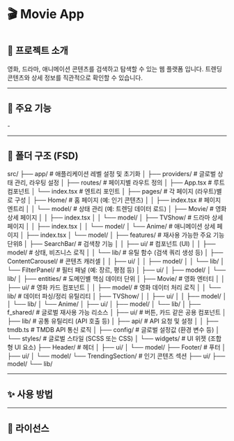 <h1>🎬 Movie App<h1>

<h2>📌 프로젝트 소개</h2>
영화, 드라마, 애니메이션 콘텐츠를 검색하고 탐색할 수 있는 웹 플랫폼 입니다.
트렌딩 콘텐츠와 상세 정보를 직관적으로 확인할 수 있습니다.

<hr />
<h2>🚀 주요 기능</h2>
-

<hr />
<h2>📂 폴더 구조 (FSD)</h2>

src/
├── app/ # 애플리케이션 레벨 설정 및 초기화
│ ├── providers/ # 글로벌 상태 관리, 라우팅 설정
│ ├── routes/ # 페이지별 라우트 정의
│ ├── App.tsx # 루트 컴포넌트
│ └── index.tsx # 엔트리 포인트
│
├── pages/ # 각 페이지 (라우트)별로 구성
│ ├── Home/ # 홈 페이지 (예: 인기 콘텐츠)
│ │ ├── index.tsx # 페이지 엔트리
│ │ └── model/ # 상태 관리 (예: 트렌딩 데이터 로드)
│ ├── Movie/ # 영화 상세 페이지
│ │ ├── index.tsx
│ │ └── model/
│ ├── TVShow/ # 드라마 상세 페이지
│ │ ├── index.tsx
│ │ └── model/
│ └── Anime/ # 애니메이션 상세 페이지
│ ├── index.tsx
│ └── model/
│
├── features/ # 재사용 가능한 주요 기능 단위ß
│ ├── SearchBar/ # 검색창 기능
│ │ ├── ui/ # 컴포넌트 (UI)
│ │ ├── model/ # 상태, 비즈니스 로직
│ │ └── lib/ # 유틸 함수 (검색 쿼리 생성 등)
│ ├── ContentCarousel/ # 콘텐츠 캐러셀
│ │ ├── ui/
│ │ ├── model/
│ │ └── lib/
│ └── FilterPanel/ # 필터 패널 (예: 장르, 평점 등)
│ ├── ui/
│ ├── model/
│ └── lib/
│
├── entities/ # 도메인별 핵심 데이터 단위
│ ├── Movie/ # 영화 엔터티
│ │ ├── ui/ # 영화 카드 컴포넌트
│ │ ├── model/ # 영화 데이터 처리 로직
│ │ └── lib/ # 데이터 파싱/정리 유틸리티
│ ├── TVShow/
│ │ ├── ui/
│ │ ├── model/
│ │ └── lib/
│ └── Anime/
│ ├── ui/
│ ├── model/
│ └── lib/
│
├── f_shared/ # 글로벌 재사용 가능 리소스
│ ├── ui/ # 버튼, 카드 같은 공용 컴포넌트
│ ├── lib/ # 공통 유틸리티 (API 호출 등)
│ ├── api/ # API 요청 및 설정
│ │ ├── tmdb.ts # TMDB API 통신 로직
│ ├── config/ # 글로벌 설정값 (환경 변수 등)
│ └── styles/ # 글로벌 스타일 (SCSS 또는 CSS)
│
└── widgets/ # UI 위젯 (조합형 UI 요소)
├── Header/ # 헤더
│ ├── ui/
│ └── model/
├── Footer/ # 푸터
│ ├── ui/
│ └── model/
└── TrendingSection/ # 인기 콘텐츠 섹션
├── ui/
├── model/
└── lib/

<hr />
<h2>✨ 사용 방법</h2>

<hr />
<h2>📄 라이선스</h2>
